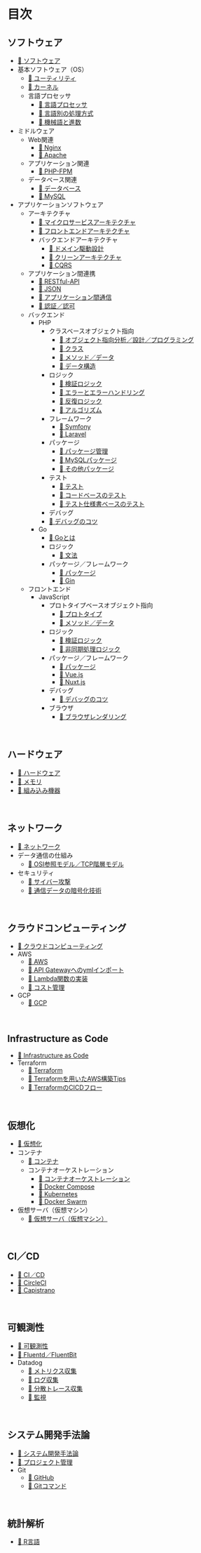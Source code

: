 # 目次

## ソフトウェア
* [📖 ︎ソフトウェア](https://hiroki-it.github.io/tech-notebook-gitbook/public/software/software.html)
* 基本ソフトウェア（OS）
    * [📖 ︎ユーティリティ](https://hiroki-it.github.io/tech-notebook-gitbook/public/software/software_basic_utility.html)
    * [📖 ︎カーネル](https://hiroki-it.github.io/tech-notebook-gitbook/public/software/software_basic_kernel.html)
    * 言語プロセッサ
        * [📖 ︎言語プロセッサ](https://hiroki-it.github.io/tech-notebook-gitbook/public/software/software_basic_language_processor.html)
        * [📖 ︎言語別の処理方式](https://hiroki-it.github.io/tech-notebook-gitbook/public/software/software_basic_language_processor_process_mode.html)
        * [📖 ︎機械語と進数](https://hiroki-it.github.io/tech-notebook-gitbook/public/software/software_basic_language_processor_machine_language_and_radix.html)
* ミドルウェア
    * Web関連
        * [📖 ︎Nginx](https://hiroki-it.github.io/tech-notebook-gitbook/public/software/software_middleware_web_nginx.html)
        * [📖 ︎Apache](https://hiroki-it.github.io/tech-notebook-gitbook/public/software/software_middleware_web_apache.html)
    * アプリケーション関連
        * [📖 ︎PHP-FPM](https://hiroki-it.github.io/tech-notebook-gitbook/public/software/software_middleware_application_php_fpm.html)
    * データベース関連
        * [📖 ︎データベース](https://hiroki-it.github.io/tech-notebook-gitbook/public/software/software_middleware_database.html)
        * [📖 My︎SQL](https://hiroki-it.github.io/tech-notebook-gitbook/public/software/software_middleware_database_mysql.html)
* アプリケーションソフトウェア
    * アーキテクチャ
        * [📖 ︎マイクロサービスアーキテクチャ](https://hiroki-it.github.io/tech-notebook-gitbook/public/software/software_application_architecture_microservice.html)
        * [📖 ︎フロントエンドアーキテクチャ](https://hiroki-it.github.io/tech-notebook-gitbook/public/software/software_application_architecture_frontend.html)
        * バックエンドアーキテクチャ
            * [📖 ︎ドメイン駆動設計](https://hiroki-it.github.io/tech-notebook-gitbook/public/software/software_application_architecture_backend_domain_driven_design.html)
            * [📖 ︎クリーンアーキテクチャ](https://hiroki-it.github.io/tech-notebook-gitbook/public/software/software_application_architecture_backend_domain_driven_design_clean_architecture.html)
            * [📖 ︎CQRS](https://hiroki-it.github.io/tech-notebook-gitbook/public/software/software_application_architecture_backend_cqrs.html)
    * アプリケーション間連携
        * [📖 ︎RESTful-API](https://hiroki-it.github.io/tech-notebook-gitbook/public/software/software_application_collaboration_api_restful.html)
        * [📖 ︎JSON](https://hiroki-it.github.io/tech-notebook-gitbook/public/software/software_application_collaboration_json.html)
        * [📖 ︎アプリケーション間通信](https://hiroki-it.github.io/tech-notebook-gitbook/public/software/software_application_collaboration_communication.html)
        * [📖 ︎認証／認可](https://hiroki-it.github.io/tech-notebook-gitbook/public/software/software_application_collaboration_authentication_authorization.html)
    * バックエンド
        * PHP
            * クラスベースオブジェクト指向
                * [📖 ︎オブジェクト指向分析／設計／プログラミング](https://hiroki-it.github.io/tech-notebook-gitbook/public/software/software_application_backend_php_object_orientation_analysis_design_programming.html)
                * [📖 ︎クラス](https://hiroki-it.github.io/tech-notebook-gitbook/public/software/software_application_backend_php_object_orientation_class.html)
                * [📖 ︎メソッド／データ](https://hiroki-it.github.io/tech-notebook-gitbook/public/software/software_application_backend_php_object_orientation_method_data.html)
                * [📖 ︎データ構造](https://hiroki-it.github.io/tech-notebook-gitbook/public/software/software_application_backend_php_object_orientation_data_structure.html)
            * ロジック
                * [📖 ︎検証ロジック](https://hiroki-it.github.io/tech-notebook-gitbook/public/software/software_application_backend_php_logic_validation.html)
                * [📖 ︎エラーとエラーハンドリング](https://hiroki-it.github.io/tech-notebook-gitbook/public/software/software_application_backend_php_logic_error_and_error_handling.html)
                * [📖 ︎反復ロジック](https://hiroki-it.github.io/tech-notebook-gitbook/public/software/software_application_backend_php_logic_iteration.html)
                * [📖 ︎アルゴリズム](https://hiroki-it.github.io/tech-notebook-gitbook/public/software/software_application_backend_php_logic_algorithm.html)
            * フレームワーク
                * [📖 ︎Symfony](https://hiroki-it.github.io/tech-notebook-gitbook/public/software/software_application_backend_php_framework_symfony.html)
                * [📖 ︎Laravel](https://hiroki-it.github.io/tech-notebook-gitbook/public/software/software_application_backend_php_framework_laravel.html)
            * パッケージ
                * [📖 ︎パッケージ管理](https://hiroki-it.github.io/tech-notebook-gitbook/public/software/software_application_backend_php_package_management.html)
                * [📖 ︎MySQLパッケージ](https://hiroki-it.github.io/tech-notebook-gitbook/public/software/software_application_backend_php_package_mysql.html)
                * [📖 ︎その他パッケージ](https://hiroki-it.github.io/tech-notebook-gitbook/public/software/software_application_backend_php_package_others.html)
            * テスト
                * [📖 ︎テスト](https://hiroki-it.github.io/tech-notebook-gitbook/public/software/software_application_backend_php_testing.html)
                * [📖 ︎コードベースのテスト](https://hiroki-it.github.io/tech-notebook-gitbook/public/software/software_application_backend_php_testing_based_on_code.html)
                * [📖 ︎テスト仕様書ベースのテスト](https://hiroki-it.github.io/tech-notebook-gitbook/public/software/software_application_backend_php_testing_based_on_test_specification.html)
            * デバッグ
            * [📖 ︎デバッグのコツ](https://hiroki-it.github.io/tech-notebook-gitbook/public/software/software_application_backend_php_debug.html)
        * Go
            * [📖 Goとは](https://hiroki-it.github.io/tech-notebook-gitbook/public/software/software_application_backend_go.html)
            * ロジック
                * [📖 文法](https://hiroki-it.github.io/tech-notebook-gitbook/public/software/software_application_backend_go_logic.html)
            * パッケージ／フレームワーク
                * [📖 パッケージ](https://hiroki-it.github.io/tech-notebook-gitbook/public/software/software_application_backend_go_package.html)
                * [📖 Gin](https://hiroki-it.github.io/tech-notebook-gitbook/public/software/software_application_backend_go_framework_gin.html)
    * フロントエンド
        * JavaScript
            * プロトタイプベースオブジェクト指向
                * [📖 ︎プロトタイプ](https://hiroki-it.github.io/tech-notebook-gitbook/public/software/software_application_frontend_js_object_orientation_prototype.html)
                * [📖 ︎メソッド／データ](https://hiroki-it.github.io/tech-notebook-gitbook/public/software/software_application_frontend_js_object_orientation_method_data.html)
            * ロジック
                * [📖 ︎検証ロジック](https://hiroki-it.github.io/tech-notebook-gitbook/public/software/software_application_frontend_js_logic_validation.html)
                * [📖 ︎非同期処理ロジック](https://hiroki-it.github.io/tech-notebook-gitbook/public/software/software_application_frontend_js_logic_asynchronous_process.html)
            * パッケージ／フレームワーク
                * [📖 ︎パッケージ](https://hiroki-it.github.io/tech-notebook-gitbook/public/software/software_application_frontend_js_package.html)
                * [📖 ︎Vue.js](https://hiroki-it.github.io/tech-notebook-gitbook/public/software/software_application_frontend_js_framework_vuejs.html)
                * [📖 ︎Nuxt.js](https://hiroki-it.github.io/tech-notebook-gitbook/public/software/software_application_frontend_js_framework_nuxtjs.html)
            * デバッグ
                * [📖 ︎デバッグのコツ](https://hiroki-it.github.io/tech-notebook-gitbook/public/software/software_application_frontend_js_debug.html)
            * ブラウザ
                * [📖 ︎ブラウザレンダリング](https://hiroki-it.github.io/tech-notebook-gitbook/public/software/software_application_frontend_js_browser_rendering.html)

<br>

## ハードウェア
* [📖 ︎ハードウェア](https://hiroki-it.github.io/tech-notebook-gitbook/public/hardware/hardware.html)
* [📖 ︎メモリ](https://hiroki-it.github.io/tech-notebook-gitbook/public/hardware/hardware_memory.html)
* [📖 ︎組み込み機器](https://hiroki-it.github.io/tech-notebook-gitbook/public/hardware/hardware_embedded_system.html)

<br>

## ネットワーク
* [📖 ︎ネットワーク](https://hiroki-it.github.io/tech-notebook-gitbook/public/network/network.html)
* データ通信の仕組み
    * [📖 ︎OSI参照モデル／TCP階層モデル](https://hiroki-it.github.io/tech-notebook-gitbook/public/network/network_osi_tcp_model.html)
* セキュリティ
    * [📖 ︎サイバー攻撃](https://hiroki-it.github.io/tech-notebook-gitbook/public/network/network_security_cyber_attacks.html)
    * [📖 ︎通信データの暗号化技術](https://hiroki-it.github.io/tech-notebook-gitbook/public/network/network_security_encryption_technology.html)

<br>

## クラウドコンピューティング
* [📖 ︎クラウドコンピューティング](https://hiroki-it.github.io/tech-notebook-gitbook/public/cloud_computing/cloud_computing.html)
* AWS
    * [📖 ︎AWS](https://hiroki-it.github.io/tech-notebook-gitbook/public/cloud_computing/cloud_computing_aws.html)
    * [📖 ︎API Gatewayへのymlインポート](https://hiroki-it.github.io/tech-notebook-gitbook/public/cloud_computing/cloud_computing_aws_api_gateway_import.html)
    * [📖 ︎Lambda関数の実装](https://hiroki-it.github.io/tech-notebook-gitbook/public/cloud_computing/cloud_computing_aws_lambda_function.html)
    * [📖 ︎コスト管理](https://hiroki-it.github.io/tech-notebook-gitbook/public/cloud_computing/cloud_computing_aws_cost_management.html)
* GCP
    * [📖 ︎GCP](https://hiroki-it.github.io/tech-notebook-gitbook/public/cloud_computing/cloud_computing_gcp.html)

<br>

## Infrastructure as Code
* [📖 ︎Infrastructure as Code](https://hiroki-it.github.io/tech-notebook-gitbook/public/infrastructure_as_code/infrastructure_as_code.html)
* Terraform
    * [📖 ︎Terraform](https://hiroki-it.github.io/tech-notebook-gitbook/public/infrastructure_as_code/infrastructure_as_code_terraform.html)
    * [📖 ︎Terraformを用いたAWS構築Tips](https://hiroki-it.github.io/tech-notebook-gitbook/public/infrastructure_as_code/infrastructure_as_code_terraform_aws_tips.html)
    * [📖 ︎TerraformのCICDフロー](https://hiroki-it.github.io/tech-notebook-gitbook/public/infrastructure_as_code/infrastructure_as_code_terraform_ci_cd.html)

<br>

## 仮想化
* [📖 ︎仮想化](https://hiroki-it.github.io/tech-notebook-gitbook/public/virtualization/virtualization.html)
* コンテナ
    * [📖 ︎コンテナ](https://hiroki-it.github.io/tech-notebook-gitbook/public/virtualization/virtualization_container.html)
    * コンテナオーケストレーション
        * [📖 ︎コンテナオーケストレーション](https://hiroki-it.github.io/tech-notebook-gitbook/public/virtualization/virtualization_container_orchestration.html)
        * [📖 ︎Docker Compose](https://hiroki-it.github.io/tech-notebook-gitbook/public/virtualization/virtualization_container_orchestration_docker_compose.html)
        * [📖 ︎Kubernetes](https://hiroki-it.github.io/tech-notebook-gitbook/public/virtualization/virtualization_container_orchestration_kubernetes.html)
        * [📖 ︎Docker Swarm](https://hiroki-it.github.io/tech-notebook-gitbook/public/virtualization/virtualization_container_orchestration_docker_swarm.html)
* ︎仮想サーバ（仮想マシン）
    * [📖 ︎仮想サーバ（仮想マシン）](https://hiroki-it.github.io/tech-notebook-gitbook/public/virtualization/virtualization_server.html)

<br>

## CI／CD
* [📖 ︎CI／CD](https://hiroki-it.github.io/tech-notebook-gitbook/public/ci_cd/ci_cd.html)
* [📖 ︎CircleCI](https://hiroki-it.github.io/tech-notebook-gitbook/public/ci_cd/ci_cd_circleci.html)
* [📖 ︎Capistrano](https://hiroki-it.github.io/tech-notebook-gitbook/public/ci_cd/ci_cd_capistrano.html)

<br>

## 可観測性
* [📖 ︎可観測性](https://hiroki-it.github.io/tech-notebook-gitbook/public/observability/observability.html)
* [📖 ︎Fluentd／FluentBit](https://hiroki-it.github.io/tech-notebook-gitbook/public/observability/observability_fluentd_and_fluentbit.html)
* Datadog
     * [📖 ︎メトリクス収集](https://hiroki-it.github.io/tech-notebook-gitbook/public/observability/observability_datadog_metrics.html)
     * [📖 ︎ログ収集](https://hiroki-it.github.io/tech-notebook-gitbook/public/observability/observability_datadog_log.html)
     * [📖 ︎分散トレース収集](https://hiroki-it.github.io/tech-notebook-gitbook/public/observability/observability_datadog_distributed_trace.html)
     * [📖 ︎監視](https://hiroki-it.github.io/tech-notebook-gitbook/public/observability/observability_datadog_monitering.html)

<br>

## システム開発手法論
* [📖 ︎システム開発手法論](https://hiroki-it.github.io/tech-notebook-gitbook/public/system_development_methodology/system_development_methodology.html)
* [📖 ︎プロジェクト管理](https://hiroki-it.github.io/tech-notebook-gitbook/public/system_development_methodology/system_development_methodology_project_management.html)
* Git
    * [📖 ︎GitHub](https://hiroki-it.github.io/tech-notebook-gitbook/public/system_development_methodology/system_development_methodology_github.html)
    * [📖 ︎Gitコマンド](https://hiroki-it.github.io/tech-notebook-gitbook/public/system_development_methodology/system_development_methodology_git_command.html)

<br>

## 統計解析
* [📖 ︎R言語](https://hiroki-it.github.io/tech-notebook-gitbook/public/statistic_analysis/statistic_analysis_r.html)
